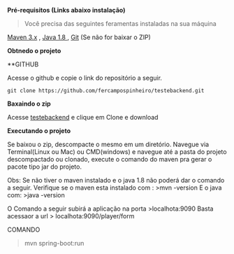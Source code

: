


**Pré-requisitos (Links abaixo instalação)**

>Você precisa das seguintes feramentas instaladas na sua máquina

<a href="https://haylson.wordpress.com/2017/06/28/maven-instalando-e-configurando-em-seus-projetos/">Maven 3.x</a> ,
<a href="https://www3.ntu.edu.sg/home/ehchua/programming/howto/JDK_Howto.html">Java 1.8 </a> ,
<a href="https://git-scm.com/book/pt-br/v1/Primeiros-passos-Instalando-Git">Git</a> (Se não for baixar o ZIP)

**Obtnedo o projeto**

**GITHUB

Acesse o github e copie o link do repositório a seguir.
```
git clone https://github.com/fercampospinheiro/testebackend.git
```

**Baxaindo o zip**

Acesse <a href="https://github.com/fercampospinheiro/testebackend">testebackend</a> e clique em Clone e download 
		
**Executando o projeto**

Se baixou o zip, descompacte o mesmo em um diretório. 
Navegue via Terminal(Linux ou Mac) ou CMD(windows) e navegue até a pasta do projeto descompactado ou clonado,
execute o comando do maven pra gerar o pacote tipo jar do projeto.

Obs: 	Se não tiver o  maven instalado e o java 1.8 não poderá dar o comando a seguir. 
		Verifique se o maven esta instalado com : >mvn -version
		E o java com: >java -version     

O Comando a seguir subirá a aplicação na porta >localhota:9090
Basta acessaor a url > localhota:9090/player/form

COMANDO
>mvn spring-boot:run


